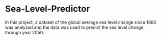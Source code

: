 # Sea-Level-Predictor
In this project, a dataset of the global average sea level change since 1880 was analyzed and the data was used to predict the sea level change through year 2050.
